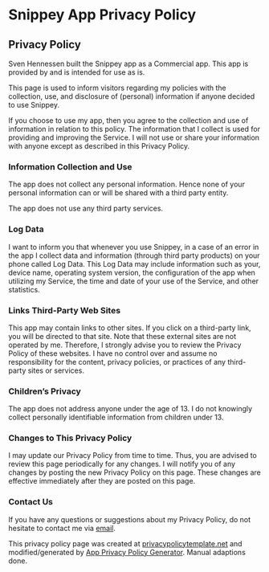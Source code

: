 # Snippey App Privacy Policy

## Privacy Policy

Sven Hennessen built the Snippey app as a Commercial app. This app is provided by and is intended for use as is.

This page is used to inform visitors regarding my policies with the collection, use, and disclosure of (personal) information if anyone decided to use Snippey.

If you choose to use my app, then you agree to the collection and use of information in relation to this policy. The information that I collect is used for providing and improving the Service. I will not use or share your information with anyone except as described in this Privacy Policy.

### Information Collection and Use

The app does not collect any personal information. Hence none of your personal information can or will be shared with a third party entity.

The app does not use any third party services.

### Log Data

I want to inform you that whenever you use Snippey, in a case of an error in the app I collect data and information (through third party products) on your phone called Log Data. This Log Data may include information such as your, device name, operating system version, the configuration of the app when utilizing my Service, the time and date of your use of the Service, and other statistics.

### Links Third-Party Web Sites

This app may contain links to other sites. If you click on a third-party link, you will be directed to that site. Note that these external sites are not operated by me. Therefore, I strongly advise you to review the Privacy Policy of these websites. I have no control over and assume no responsibility for the content, privacy policies, or practices of any third-party sites or services.

### Children’s Privacy

The app does not address anyone under the age of 13. I do not knowingly collect personally identifiable information from children under 13.

### Changes to This Privacy Policy

I may update our Privacy Policy from time to time. Thus, you are advised to review this page periodically for any changes. I will notify you of any changes by posting the new Privacy Policy on this page. These changes are effective immediately after they are posted on this page.

### Contact Us

If you have any questions or suggestions about my Privacy Policy, do not hesitate to contact me via [email](mailto://sventropy+snippeyprivacy@mailbox.org).

This privacy policy page was created at [privacypolicytemplate.net](https://privacypolicytemplate.net) and modified/generated by [App Privacy Policy Generator](https://app-privacy-policy-generator.firebaseapp.com/). Manual adaptions done.

